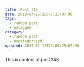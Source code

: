 ```yaml
---
title: Post 243
date: 2018-04-25T20:45:25+07:00
tags:
  - random post
  - untagged
category:
  - random post
  - uncategorized
updated: 2017-01-13T23:00:25+07:00
---
```

This is content of post 243